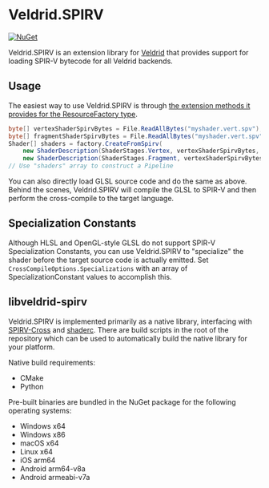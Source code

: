 # Veldrid.SPIRV

[![NuGet](https://img.shields.io/nuget/v/Sinkers.Veldrid.SPIRV.svg)](https://www.nuget.org/packages/Sinkers.Veldrid.SPIRV)

Veldrid.SPIRV is an extension library for [Veldrid](https://github.com/mellinoe/veldrid) that provides support for loading SPIR-V bytecode for all Veldrid backends.

## Usage

The easiest way to use Veldrid.SPIRV is through [the extension methods it provides for the ResourceFactory type](https://github.com/mellinoe/veldrid-spirv/blob/master/src/Veldrid.SPIRV/ResourceFactoryExtensions.cs).

```C#
byte[] vertexShaderSpirvBytes = File.ReadAllBytes("myshader.vert.spv");
byte[] fragmentShaderSpirvBytes = File.ReadAllBytes("myshader.vert.spv");
Shader[] shaders = factory.CreateFromSpirv(
    new ShaderDescription(ShaderStages.Vertex, vertexShaderSpirvBytes, "main"),
    new ShaderDescription(ShaderStages.Fragment, vertexShaderSpirvBytes, "main"));
// Use "shaders" array to construct a Pipeline
```

You can also directly load GLSL source code and do the same as above. Behind the scenes, Veldrid.SPIRV will compile the GLSL to SPIR-V and then perform the cross-compile to the target language.

## Specialization Constants

Although HLSL and OpenGL-style GLSL do not support SPIR-V Specialization Constants, you can use Veldrid.SPIRV to "specialize" the shader before the target source code is actually emitted. Set `CrossCompileOptions.Specializations` with an array of SpecializationConstant values to accomplish this.

## libveldrid-spirv

Veldrid.SPIRV is implemented primarily as a native library, interfacing with [SPIRV-Cross](https://github.com/KhronosGroup/SPIRV-Cross) and [shaderc](https://github.com/google/shaderc). There are build scripts in the root of the repository which can be used to automatically build the native library for your platform.

Native build requirements:

* CMake
* Python

Pre-built binaries are bundled in the NuGet package for the following operating systems:

* Windows x64
* Windows x86
* macOS x64
* Linux x64
* iOS arm64
* Android arm64-v8a
* Android armeabi-v7a
